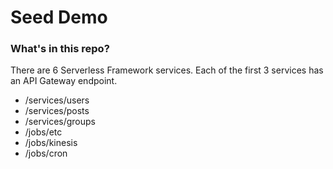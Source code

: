 # Seed Demo


### What's in this repo?

There are 6 Serverless Framework services. Each of the first 3 services has an API Gateway endpoint.
- /services/users
- /services/posts
- /services/groups
- /jobs/etc
- /jobs/kinesis
- /jobs/cron


